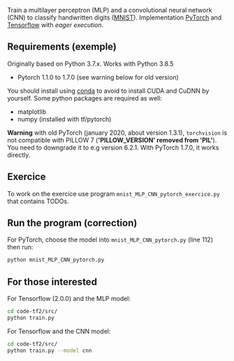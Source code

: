 Train a multilayer perceptron (MLP) and a convolutional neural network (CNN) to classify handwritten digits ([MNIST](http://yann.lecun.com/exdb/mnist/)). Implementation [PyTorch](https://pytorch.org/) and [Tensorflow](https://www.tensorflow.org/) with *eager execution*.

## Requirements (exemple)
Originally based on Python 3.7.x. Works with Python 3.8.5
- Pytorch 1.1.0 to 1.7.0 (see warning below for old version)

You should install using [conda](https://docs.conda.io/en/latest/miniconda.html) to avoid to install CUDA and CuDNN by yourself. Some python packages are required as well:
- matplotlib
- numpy (installed with tf/pytorch)

**Warning** with old PyTorch (january 2020, about version 1.3.1), `torchvision` is not compatible with PILLOW 7 (__'PILLOW_VERSION' removed from 'PIL'__). You need to downgrade it to e.g version 6.2.1. With PyTorch 1.7.0, it works directly.

## Exercice
To work on the exercice use program `mnist_MLP_CNN_pytorch_exercice.py` that contains TODOs.

## Run the program (correction)
For PyTorch, choose the model into `mnist_MLP_CNN_pytorch.py` (line 112) then run:

```bash
python mnist_MLP_CNN_pytorch.py

```

## For those interested
For Tensorflow (2.0.0) and the MLP model:
```bash
cd code-tf2/src/
python train.py
```
For Tensorflow and the CNN model:
```bash
cd code-tf2/src/
python train.py --model cnn
```


